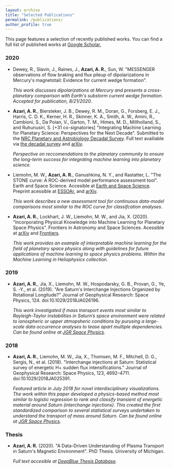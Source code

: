 ```yaml
---
layout: archive
title: "Selected Publications"
permalink: /publications/
author_profile: true
---
```

This page features a selection of recently published works. You can find a full list of published works at <a href="https://scholar.google.com/citations?hl=en&user=UdcGQbYAAAAJ"> Google Scholar.</a>

 <!-- ### Under review: * Paranicas, C. P., Thomsen, M. F., Kollmann, P., **[et al. with 7 others including Azari, A. R.]** "Inflow speed analysis of interchange injections in Saturn's magnetosphere".* Dewey, R. M., Slavin, J., Raines, J. **Azari, A. R.**, and Sun, W. "MESSENGER observations of flow braking and flux pileup of dipolarizations in Mercury's magnetotail: Evidence for current wedge formation".* Liemohn, M. W., Shane, A. D., **Azari, A. R.**, Petersen, A. K., Swiger, B. M., and Mukhopadhyay, A. "RMSE is not enough: guidelines to robust data-model comparisons for magnetospheric physics". -->


### 2020

* Dewey, R., Slavin, J., Raines, J., **Azari, A. R.**, Sun, W. "MESSENGER observations of flow braking and flux pileup of dipolarizations in Mercury's magnetotail: Evidence for current wedge formation". 

  *This work discusses dipolarizations at Mercury and presents a cross-planetary comparison with Earth's substorm current wedge formation. Accepted for publiication, 8/21/2020.*

* **Azari, A. R.**, Biersteker, J. B., Dewey, R. M., Doran, G., Forsberg, E. J., Harris, C. D. K., Kerner, H. R., Skinner, K. A., Smith, A. W., Amini, R., Cambioni, S., Da Poian, V., Garton, T. M., Himes, M. D., Millholland, S., and Ruhunusiri, S. [+31 co-signatories] "Integrating Machine Learning for Planetary Science: Perspectives for the Next Decade".  Submitted to the <a href="https://www.nationalacademies.org/our-work/planetary-science-and-astrobiology-decadal-survey-2023-2032"> NRC Planetary and Astrobiology Decadal Survey</a>. Full text availiable via <a href="http://surveygizmoresponseuploads.s3.amazonaws.com/fileuploads/623127/5489366/214-9e0b1af3bd2b40cd24fdedaedb325596_AzariAbigailR.pdf">the decadal survey</a> and <a href="https://arxiv.org/abs/2007.15129">arXiv</a>. 

  *Perspective on reccomendations to the planetary community to ensure the long-term success for integrating machine learning into planetary science.*

* Liemohn, M. W., **Azari, A. R.**, Ganushkina, N. Y., and Rastatter, L. "The STONE curve: A ROC-derived model performance assessment tool". Earth and Space Science. Accesible at <a href="https://doi.org/10.1029/2020EA001106"> Earth and Space Science</a>. Preprint acessible at <a href="https://www.essoar.org/doi/10.1002/essoar.10502020.1"> ESSOAr</a>, and <a href="https://arxiv.org/abs/2005.03542"> arXiv</a>.

  *This work describes a new assessment tool for continuous data-model comparisons most similar to the ROC curve for classifcation analyses.*

* **Azari, A. R.**, Lockhart, J. W., Liemohn, M. W., and Jia, X. (2020). "Incorporating Physical Knowledge into Machine Learning for Planetary Space Physics". Frontiers in Astronomy and Space Sciences. Acessible at <a href="https://arxiv.org/abs/2006.01927"> arXiv</a> and <a href="https://www.frontiersin.org/articles/10.3389/fspas.2020.00036/"> Frontiers</a>.

  *This work provides an example of interpretable machine learning for the field of planetary space physics along with guidelines for future applications of machine learning to space physics problems. Within the Machine Learning in Heliophysics collection.*


### 2019

* **Azari, A. R.**, Jia, X., Liemohn, M. W., Hospodarsky, G. B., Provan, G., Ye, S. ‐Y., et al. (2019). "Are Saturn's Interchange Injections Organized by Rotational Longitude?" Journal of Geophysical Research: Space Physics, 124. doi:10.1029/2018JA026196.

  *This work investigated if mass transport events most similar to Rayleigh-Taylor instabilities in Saturn’s space environment were related to ionospheric or upper atmopsheric conditions by purusing a large-scale data occurrence analyses to tease apart multiple dependencies. Can be found online at <a href="https://doi.org/10.1029/2018JA026196"> JGR Space Physics</a>.*
  
 <!-- * Jasinski, J. M., Arridge, C. S., Bader, A., **[et al. with 15 others including Azari, A. R.]** (2019). "Saturn's open‐closed field line boundary: A Cassini electron survey at Saturn's magnetosphere." Journal of Geophysical Research: Space Physics, 124, 10018–10035. doi:10.1029/2019JA027090. *This work evaluated the high-latittude environement of Saturn's magnetosphere to understand system-wide mass transport. Can be found online at: <a href="https://doi.org/10.1029/2019JA027090"> JGR Space Physics</a>.* -->

### 2018

* **Azari, A. R.**, Liemohn, M. W., Jia, X., Thomsen, M. F., Mitchell, D. G., Sergis, N., et al. (2018). "Interchange injections at Saturn: Statistical survey of energetic H+ sudden flux intensifications." Journal of Geophysical Research: Space Physics, 123, 4692–4711. doi:10.1029/2018JA025391.

  *Featured article in July 2018 for novel interdisciplinary visualizations. The work within this paper developed a physics-based method most similar to logistic regression to rank and classify transient of energetic material around Saturn (interchange injections). This created the first standardized comparison to several statistical surveys undertaken to understand the transport of mass around Saturn. Can be found online at <a href="https://doi.org/10.1029/2018JA025391"> JGR Space Physics</a>.*
  
 <!-- * Regoli, L. H., Roussos, E., Dialynas, K., **[et al. with 12 others including Azari, A. R.]**, (2018). "Statistical study of the energetic proton environment at Titan'ss orbit from the Cassini spacecraft." Journal of Geophysical Research: Space Physics, 123, 4820–4834. doi:10.1029/2018JA025442. *This work produces a statistical study of the proton environment around Titan, the largest Saturnian moon. Can be found online at: <a href="https://doi.org/10.1029/2018JA025442"> JGR Space Physics</a>.* -->
  
### Thesis

  
* **Azari, A. R.** (2020). "A Data-Driven Understanding of Plasma Transport in Saturn's Magnetic Environment". PhD Thesis. University of Michigan. 

  *Full text accesible at  <a href="https://deepblue.lib.umich.edu/handle/2027.42/155251"> DeepBlue Thesis Database</a>.* 
  

<!-- ## Computational Resources:  ---> 


<!-- {% if author.googlescholar %}
  You can also find my articles on <u><a href="{{author.googlescholar}}">my Google Scholar profile</a>.</u>
{% endif %} ---> 

<!-- {% include base_path %} ---> 

<!-- {% for post in site.publications reversed %}
  {% include archive-single.html %}
{% endfor %} ---> 
